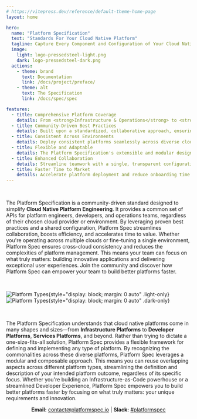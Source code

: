 ```yaml
---
# https://vitepress.dev/reference/default-theme-home-page
layout: home

hero:
  name: "Platform Specification"
  text: "Standards For Your Cloud Native Platform"
  tagline: Capture Every Component and Configuration of Your Cloud Native Platform in One Unified Standard
  image:
    light: logo-pressedsteel-light.png
    dark: logo-pressedsteel-dark.png
  actions:
    - theme: brand
      text: Documentation
      link: /docs/project/preface/
    - theme: alt
      text: The Specification
      link: /docs/spec/spec

features:
  - title: Comprehensive Platform Coverage
    details: From <strong>Infrastructure & Operations</strong> to <strong>Application Development</strong> and <strong>Services Control Planes</strong>, Platform Spec defines standards for all major platform types.
  - title: Community-Driven Best Practices
    details: Built upon a standardized, collaborative approach, ensuring best practices are shared and evolved by the cloud native community.
  - title: Consistent Across Environments
    details: Deploy consistent platforms seamlessly across diverse cloud providers and environments, fostering portability and efficiency.
  - title: Flexible and Adaptable
    details: The Platform Specification's extensible and modular design allows for easy integration of new technologies and customizations.
  - title: Enhanced Collaboration
    details: Streamline teamwork with a single, transparent configuration file, enabling platform engineers, developers, and operations teams to work in sync.
  - title: Faster Time to Market
    details: Accelerate platform deployment and reduce onboarding time with a clear, structured framework that empowers new team members quickly.
---
```


<style>
:root {
  --vp-home-hero-name-color: transparent;
  --vp-home-hero-name-background: -webkit-linear-gradient(120deg, #3451b2 30%, #8596d0);
  --vp-home-hero-image-background-image: linear-gradient(-45deg, #99a8d8 50%, #99a8d8 50%);
  --vp-home-hero-image-filter: blur(44px);
}

@media (min-width: 640px) {
  :root {
    --vp-home-hero-image-filter: blur(56px);
  }
}

@media (min-width: 960px) {
  :root {
    --vp-home-hero-image-filter: blur(68px);
  }
}
</style>
<p>&nbsp;</p>

The Platform Specification is a community-driven standard designed to simplify <strong>Cloud Native Platform Engineering</strong>. It provides a common set of APIs for platform engineers, developers, and operations teams, regardless of their chosen cloud provider or environment. By leveraging proven best practices and a shared configuration, Platform Spec streamlines collaboration, boosts efficiency, and accelerates time to value. Whether you're operating across multiple clouds or fine-tuning a single environment, Platform Spec ensures cross-cloud consistency and reduces the complexities of platform management. This means your team can focus on what truly matters: building innovative applications and delivering exceptional user experiences. Join the community and discover how Platform Spec can empower your team to build better platforms faster.

<p>&nbsp;</p>

![Platform Types](/PlatformTypes-light.drawio.png){style="display: block; margin: 0 auto" .light-only}
![Platform Types](/PlatformTypes-dark.drawio.png){style="display: block; margin: 0 auto" .dark-only}

<p>&nbsp;</p>

The Platform Specification understands that cloud native platforms come in many shapes and sizes—from <strong>Infrastructure Platforms</strong> to <strong>Developer Platforms</strong>, <strong>Services Platforms</strong>, and beyond.  Rather than trying to dictate a one-size-fits-all solution, Platform Spec provides a flexible framework for defining and implementing any type of platform. By recognizing the commonalities across these diverse platforms, Platform Spec leverages a modular and composable approach. This means you can reuse overlapping aspects across different platform types, streamlining the definition and description of your intended platform outcome, regardless of its specific focus. Whether you're building an Infrastructure-as-Code powerhouse or a streamlined Developer Experience, Platform Spec empowers you to build better platforms faster by focusing on what truly matters: your unique requirements and innovation.

<p align="center"><b>Email:</b> <a href="mailto:contact@platformspec.io">contact@platformspec.io</a> | <b>Slack:</b> <a href="https://cloud-native.slack.com/archives/C0826E3MFFA">#platformspec</a></p>